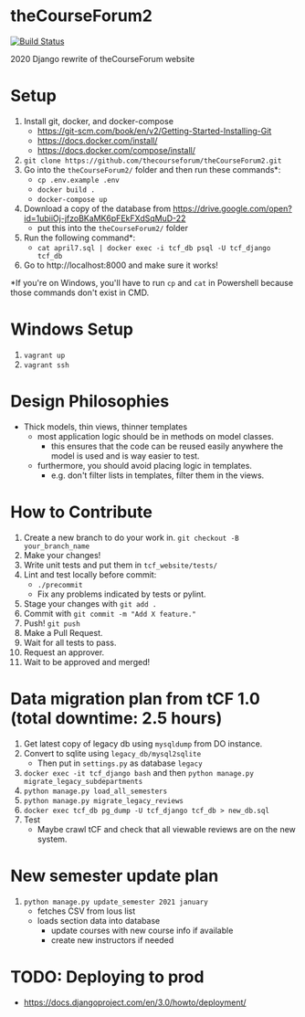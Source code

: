 
# theCourseForum2
[![Build Status](https://travis-ci.com/thecourseforum/theCourseForum2.svg?branch=master)](https://travis-ci.com/thecourseforum/theCourseForum2)

2020 Django rewrite of theCourseForum website

# Setup
1. Install git, docker, and docker-compose
    - https://git-scm.com/book/en/v2/Getting-Started-Installing-Git
    - https://docs.docker.com/install/
    - https://docs.docker.com/compose/install/
2. `git clone https://github.com/thecourseforum/theCourseForum2.git`
3. Go into the `theCourseForum2/` folder and then run these commands*:
    - `cp .env.example .env`
    - `docker build .`
    - `docker-compose up`
4. Download a copy of the database from https://drive.google.com/open?id=1ubiiOj-jfzoBKaMK6pFEkFXdSqMuD-22
    - put this into the `theCourseForum2/` folder
5. Run the following command*:
	- `cat april7.sql | docker exec -i tcf_db psql -U tcf_django tcf_db`
6. Go to http://localhost:8000 and make sure it works!

\*If you're on Windows, you'll have to run `cp` and `cat` in Powershell because those commands don't exist in CMD.  

# Windows Setup
1. `vagrant up`
2. `vagrant ssh`

# Design Philosophies
- Thick models, thin views, thinner templates
    - most application logic should be in methods on model classes.
        - this ensures that the code can be reused easily anywhere the model is used and is way easier to test.
    - furthermore, you should avoid placing logic in templates.
        - e.g. don't filter lists in templates, filter them in the views.

# How to Contribute
1. Create a new branch to do your work in. `git checkout -B your_branch_name`
2. Make your changes!
3. Write unit tests and put them in `tcf_website/tests/`
4. Lint and test locally before commit:
    - `./precommit`
    - Fix any problems indicated by tests or pylint.
4. Stage your changes with `git add .`
5. Commit with `git commit -m "Add X feature."`
6. Push! `git push`
7. Make a Pull Request.
8. Wait for all tests to pass.
9. Request an approver.
10. Wait to be approved and merged!

# Data migration plan from tCF 1.0 (total downtime: 2.5 hours)
1. Get latest copy of legacy db using `mysqldump` from DO instance.
2. Convert to sqlite using `legacy_db/mysql2sqlite`
    - Then put in `settings.py` as database `legacy`
3. `docker exec -it tcf_django bash` and then `python manage.py migrate_legacy_subdepartments`
4. `python manage.py load_all_semesters`
5. `python manage.py migrate_legacy_reviews`
6. `docker exec tcf_db pg_dump -U tcf_django tcf_db > new_db.sql`
7. Test
    - Maybe crawl tCF and check that all viewable reviews are on the new system.

# New semester update plan
1. `python manage.py update_semester 2021 january`
    - fetches CSV from lous list
    - loads section data into database
        - update courses with new course info if available
        - create new instructors if needed

# TODO: Deploying to prod
- https://docs.djangoproject.com/en/3.0/howto/deployment/